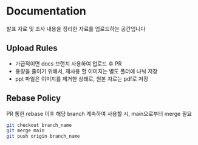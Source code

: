 # Documentation
발표 자료 및 조사 내용을 정리한 자료를 업로드하는 공간입니다
## Upload Rules
* 가급적이면 docs 브랜치 사용하여 업로드 후 PR
* 용량을 줄이기 위해서, 재사용 할 이미지는 별도 폴더에 나눠 저장
* ppt 파일은 이미지를 제거한 상태로, 원본 자료는 pdf로 저장

## Rebase Policy
PR 통한 rebase 이후 해당 branch 계속하여 사용할 시, main으로부터 merge 필요
```bash
git checkout branch_name
git merge main
git push origin branch_name
```